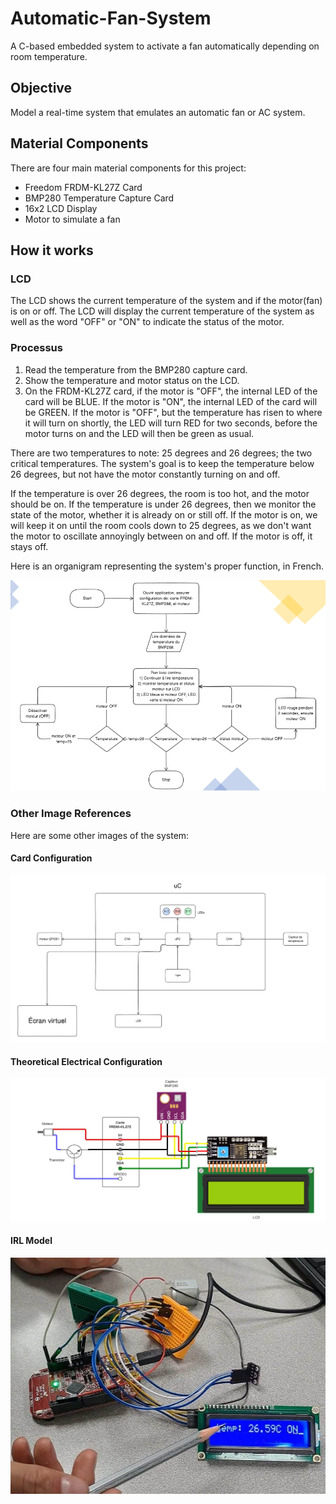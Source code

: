 # Automatic-Fan-System
A C-based embedded system to activate a fan automatically depending on room temperature.

## Objective
Model a real-time system that emulates an automatic fan or AC system.

## Material Components
There are four main material components for this project:

* Freedom FRDM-KL27Z Card
* BMP280 Temperature Capture Card
* 16x2 LCD Display
* Motor to simulate a fan

## How it works

### LCD
The LCD shows the current temperature of the system and if the motor(fan) is on or off. The LCD will display the current temperature of the system as well as the word "OFF" or "ON" to indicate the status of the motor.

### Processus

1. Read the temperature from the BMP280 capture card.
2. Show the temperature and motor status on the LCD.
3. On the FRDM-KL27Z card, if the motor is "OFF", the internal LED of the card will be BLUE. If the motor is "ON", the internal LED of the card will be GREEN. If the motor is "OFF", but the temperature has risen to where it will turn on shortly, the LED will turn RED for two seconds, before the motor turns on and the LED will then be green as usual.

There are two temperatures to note: 25 degrees and 26 degrees; the two critical temperatures. The system's goal is to keep the temperature below 26 degrees, but not have the motor constantly turning on and off. 

If the temperature is over 26 degrees, the room is too hot, and the motor should be on. If the temperature is under 26 degrees, then we monitor the state of the motor, whether it is already on or still off. If the motor is on, we will keep it on until the room cools down to 25 degrees, as we don't want the motor to oscillate annoyingly between on and off. If the motor is off, it stays off.

Here is an organigram representing the system's proper function, in French. 

![Organigram](./readmeAssets/Organigram.png)

### Other Image References

Here are some other images of the system:

#### Card Configuration

![Theoretical Card Configuration](./readmeAssets/uC.png)

#### Theoretical Electrical Configuration

![Theoretical Electrical Configuration](./readmeAssets/configuration.png)

#### IRL Model

![IRL Model](./readmeAssets/ProjectIRL.jpg)


